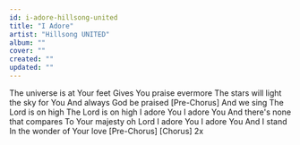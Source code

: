 ```yaml
---
id: i-adore-hillsong-united
title: "I Adore"
artist: "Hillsong UNITED"
album: ""
cover: ""
created: ""
updated: ""
---
```


The universe is at Your feet
Gives You praise evermore
The stars will light the sky for You
And always God be praised
[Pre-Chorus]
And we sing
The Lord is on high
The Lord is on high
I adore You
I adore You
And there's none that compares
To Your majesty oh Lord
I adore You
I adore You
And I stand
In the wonder of Your love
[Pre-Chorus]
[Chorus] 2x
